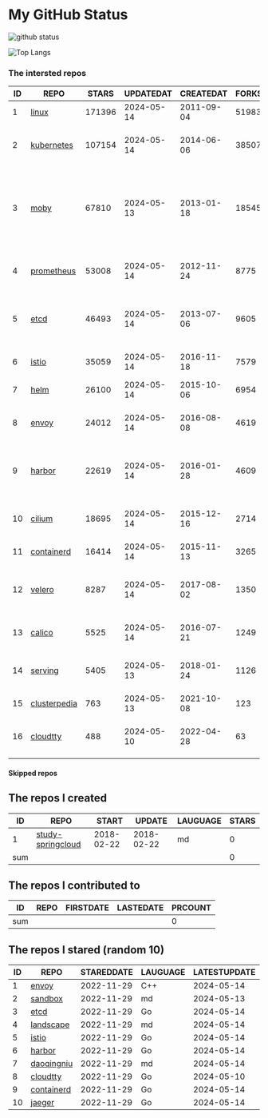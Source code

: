 # My GitHub Status

<img src="https://github-readme-stats-1.yihong0618.vercel.app/api?username=daoqingniu&show_icons=true&&&hide_title=true&count_private=true" alt="github status" />

![Top Langs](https://github-readme-stats-1.yihong0618.vercel.app/api/top-langs/?username=daoqingniu&layout=compact)

<!--START_SECTION:github_repos-->
### The intersted repos
| ID |                              REPO                               | STARS  | UPDATEDAT  | CREATEDAT  | FORKSCOUNT |                                                DESCRIPTIONS                                                |
|----|-----------------------------------------------------------------|--------|------------|------------|------------|------------------------------------------------------------------------------------------------------------|
|  1 | [linux](https://github.com/torvalds/linux)                      | 171396 | 2024-05-14 | 2011-09-04 |      51983 | Linux kernel source tree                                                                                   |
|  2 | [kubernetes](https://github.com/kubernetes/kubernetes)          | 107154 | 2024-05-14 | 2014-06-06 |      38507 | Production-Grade Container Scheduling and Management                                                       |
|  3 | [moby](https://github.com/moby/moby)                            |  67810 | 2024-05-13 | 2013-01-18 |      18545 | The Moby Project - a collaborative project for the container ecosystem to assemble container-based systems |
|  4 | [prometheus](https://github.com/prometheus/prometheus)          |  53008 | 2024-05-14 | 2012-11-24 |       8775 | The Prometheus monitoring system and time series database.                                                 |
|  5 | [etcd](https://github.com/etcd-io/etcd)                         |  46493 | 2024-05-14 | 2013-07-06 |       9605 | Distributed reliable key-value store for the most critical data of a distributed system                    |
|  6 | [istio](https://github.com/istio/istio)                         |  35059 | 2024-05-14 | 2016-11-18 |       7579 | Connect, secure, control, and observe services.                                                            |
|  7 | [helm](https://github.com/helm/helm)                            |  26100 | 2024-05-14 | 2015-10-06 |       6954 | The Kubernetes Package Manager                                                                             |
|  8 | [envoy](https://github.com/envoyproxy/envoy)                    |  24012 | 2024-05-14 | 2016-08-08 |       4619 | Cloud-native high-performance edge/middle/service proxy                                                    |
|  9 | [harbor](https://github.com/goharbor/harbor)                    |  22619 | 2024-05-14 | 2016-01-28 |       4609 | An open source trusted cloud native registry project that stores, signs, and scans content.                |
| 10 | [cilium](https://github.com/cilium/cilium)                      |  18695 | 2024-05-14 | 2015-12-16 |       2714 | eBPF-based Networking, Security, and Observability                                                         |
| 11 | [containerd](https://github.com/containerd/containerd)          |  16414 | 2024-05-14 | 2015-11-13 |       3265 | An open and reliable container runtime                                                                     |
| 12 | [velero](https://github.com/vmware-tanzu/velero)                |   8287 | 2024-05-14 | 2017-08-02 |       1350 | Backup and migrate Kubernetes applications and their persistent volumes                                    |
| 13 | [calico](https://github.com/projectcalico/calico)               |   5525 | 2024-05-14 | 2016-07-21 |       1249 | Cloud native networking and network security                                                               |
| 14 | [serving](https://github.com/knative/serving)                   |   5405 | 2024-05-13 | 2018-01-24 |       1126 | Kubernetes-based, scale-to-zero, request-driven compute                                                    |
| 15 | [clusterpedia](https://github.com/clusterpedia-io/clusterpedia) |    763 | 2024-05-13 | 2021-10-08 |        123 | The Encyclopedia of Kubernetes clusters                                                                    |
| 16 | [cloudtty](https://github.com/cloudtty/cloudtty)                |    488 | 2024-05-10 | 2022-04-28 |         63 | A Friendly Kubernetes CloudShell (Web Terminal) !                                                          |



#### Skipped repos
<!--END_SECTION:github_repos-->

<!--START_SECTION:my_github-->
## The repos I created
| ID  |                                 REPO                                 |   START    |   UPDATE   | LAUGUAGE | STARS |
|-----|----------------------------------------------------------------------|------------|------------|----------|-------|
|   1 | [study-springcloud](https://github.com/daoqingniu/study-springcloud) | 2018-02-22 | 2018-02-22 | md       |     0 |
| sum |                                                                      |            |            |          |     0 |

## The repos I contributed to
| ID  | REPO | FIRSTDATE | LASTEDATE | PRCOUNT |
|-----|------|-----------|-----------|---------|
| sum |      |           |           |       0 |

## The repos I stared (random 10)
| ID |                          REPO                          | STAREDDATE | LAUGUAGE | LATESTUPDATE |
|----|--------------------------------------------------------|------------|----------|--------------|
|  1 | [envoy](https://github.com/envoyproxy/envoy)           | 2022-11-29 | C++      | 2024-05-14   |
|  2 | [sandbox](https://github.com/cncf/sandbox)             | 2022-11-29 | md       | 2024-05-13   |
|  3 | [etcd](https://github.com/etcd-io/etcd)                | 2022-11-29 | Go       | 2024-05-14   |
|  4 | [landscape](https://github.com/cncf/landscape)         | 2022-11-29 | md       | 2024-05-14   |
|  5 | [istio](https://github.com/istio/istio)                | 2022-11-29 | Go       | 2024-05-14   |
|  6 | [harbor](https://github.com/goharbor/harbor)           | 2022-11-29 | Go       | 2024-05-14   |
|  7 | [daoqingniu](https://github.com/daoqingniu/daoqingniu) | 2022-11-29 | md       | 2024-05-14   |
|  8 | [cloudtty](https://github.com/cloudtty/cloudtty)       | 2022-11-29 | Go       | 2024-05-10   |
|  9 | [containerd](https://github.com/containerd/containerd) | 2022-11-29 | Go       | 2024-05-14   |
| 10 | [jaeger](https://github.com/jaegertracing/jaeger)      | 2022-11-29 | Go       | 2024-05-14   |

<!--END_SECTION:my_github-->
